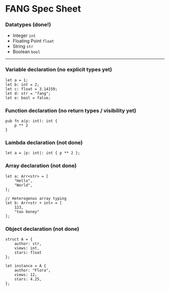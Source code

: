 # FANG Spec Sheet

### Datatypes (done!)
- Integer `int`
- Floating Point `float`
- String `str`
- Boolean `bool`
---

### Variable declaration (no explicit types yet)
```
let a = 1;
let b: int = 2;
let c: float = 3.14159;
let d: str = "fang";
let e: bool = false;
```

### Function declaration (no return types / visibility yet)
```
pub fn a(p: int): int {
	p ** 2
} 
```

### Lambda declaration (not done)
```
let a = |p: int|: int { p ** 2 }; 
```

### Array declaration (not done)
```
let a: Arr<str> = [
	"Hello",
	"World",
];

// Heterogenus array typing
let b: Arr<str + int> = [
	123,
	"too boney"
];
```

### Object declaration (not done)
```
struct A = {
	author: str,
	views: int,
	stars: float
};

let instance = A {
	author: "Flora",
	views: 12,
	stars: 4.25,
};
```
